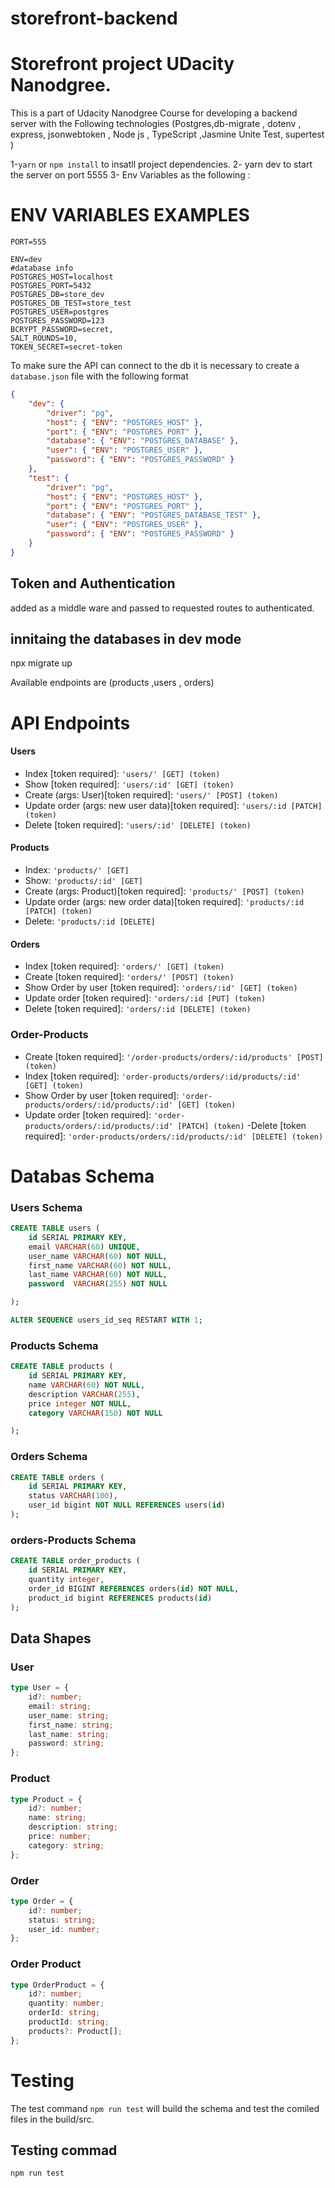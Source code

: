 # storefront-backend

# Storefront project UDacity Nanodgree.

This is a part of Udacity Nanodgree Course for developing a backend server with the Following technologies (Postgres,db-migrate , dotenv , express, jsonwebtoken , Node js , TypeScript ,Jasmine Unite Test, supertest )

1-`yarn` or `npm install` to insatll project dependencies.
2- yarn dev to start the server on port 5555
3- Env Variables as the following :

# ENV VARIABLES EXAMPLES

```
PORT=555

ENV=dev
#database info
POSTGRES_HOST=localhost
POSTGRES_PORT=5432
POSTGRES_DB=store_dev
POSTGRES_DB_TEST=store_test
POSTGRES_USER=postgres
POSTGRES_PASSWORD=123
BCRYPT_PASSWORD=secret,
SALT_ROUNDS=10,
TOKEN_SECRET=secret-token
```

To make sure the API can connect to the db it is necessary to create a `database.json` file with the following format

```json
{
    "dev": {
        "driver": "pg",
        "host": { "ENV": "POSTGRES_HOST" },
        "port": { "ENV": "POSTGRES_PORT" },
        "database": { "ENV": "POSTGRES_DATABASE" },
        "user": { "ENV": "POSTGRES_USER" },
        "password": { "ENV": "POSTGRES_PASSWORD" }
    },
    "test": {
        "driver": "pg",
        "host": { "ENV": "POSTGRES_HOST" },
        "port": { "ENV": "POSTGRES_PORT" },
        "database": { "ENV": "POSTGRES_DATABASE_TEST" },
        "user": { "ENV": "POSTGRES_USER" },
        "password": { "ENV": "POSTGRES_PASSWORD" }
    }
}
```

## Token and Authentication

added as a middle ware and passed to requested routes to authenticated.

## innitaing the databases in dev mode

npx migrate up

Available endpoints are (products ,users , orders)

# API Endpoints

#### Users

-   Index [token required]: `'users/' [GET] (token)`
-   Show [token required]: `'users/:id' [GET] (token)`
-   Create (args: User)[token required]: `'users/' [POST] (token)`
-   Update order (args: new user data)[token required]: `'users/:id [PATCH] (token)`
-   Delete [token required]: `'users/:id' [DELETE] (token)`

#### Products

-   Index: `'products/' [GET]`
-   Show: `'products/:id' [GET]`
-   Create (args: Product)[token required]: `'products/' [POST] (token)`
-   Update order (args: new order data)[token required]: `'products/:id [PATCH] (token)`
-   Delete: `'products/:id [DELETE]`

#### Orders

-   Index [token required]: `'orders/' [GET] (token)`
-   Create [token required]: `'orders/' [POST] (token)`
-   Show Order by user [token required]: `'orders/:id' [GET] (token)`
-   Update order [token required]: `'orders/:id [PUT] (token)`
-   Delete [token required]: `'orders/:id [DELETE] (token)`

### Order-Products

-   Create [token required]: `'/order-products/orders/:id/products' [POST] (token)`
-   Index [token required]: `'order-products/orders/:id/products/:id' [GET] (token)`
-   Show Order by user [token required]: `'order-products/orders/:id/products/:id' [GET] (token)`
-   Update order [token required]: `'order-products/orders/:id/products/:id' [PATCH] (token)`
    -Delete [token required]: `'order-products/orders/:id/products/:id' [DELETE] (token)`

# Databas Schema

### Users Schema

```sql
CREATE TABLE users (
    id SERIAL PRIMARY KEY,
    email VARCHAR(60) UNIQUE,
    user_name VARCHAR(60) NOT NULL,
    first_name VARCHAR(60) NOT NULL,
    last_name VARCHAR(60) NOT NULL,
    password  VARCHAR(255) NOT NULL

);

ALTER SEQUENCE users_id_seq RESTART WITH 1;
```

### Products Schema

```sql
CREATE TABLE products (
    id SERIAL PRIMARY KEY,
    name VARCHAR(60) NOT NULL,
    description VARCHAR(255),
    price integer NOT NULL,
    category VARCHAR(150) NOT NULL

);
```

### Orders Schema

```sql
CREATE TABLE orders (
    id SERIAL PRIMARY KEY,
    status VARCHAR(100),
    user_id bigint NOT NULL REFERENCES users(id)
);
```

### orders-Products Schema

```sql
CREATE TABLE order_products (
    id SERIAL PRIMARY KEY,
    quantity integer,
    order_id BIGINT REFERENCES orders(id) NOT NULL,
    product_id bigint REFERENCES products(id)
);
```

## Data Shapes

### User

```typescript
type User = {
    id?: number;
    email: string;
    user_name: string;
    first_name: string;
    last_name: string;
    password: string;
};
```

### Product

```typescript
type Product = {
    id?: number;
    name: string;
    description: string;
    price: number;
    category: string;
};
```

### Order

```typescript
type Order = {
    id?: number;
    status: string;
    user_id: number;
};
```

### Order Product

```typescript
type OrderProduct = {
    id?: number;
    quantity: number;
    orderId: string;
    productId: string;
    products?: Product[];
};
```

# Testing

The test command `npm run test` will build the schema and test the comiled files in the build/src.

## Testing commad

`npm run test`
